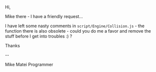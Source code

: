 Hi,

Mike there - I have a friendly request...

I have left some nasty comments in `script/Engine/Collision.js` - the function there is also obsolete - could you do me a favor and remove the stuff before I get into troubles :) ?

Thanks

\-\-

Mike Matei
Programmer